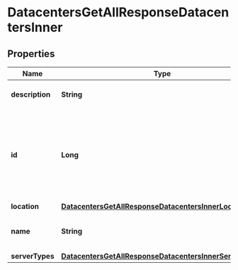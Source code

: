 

# DatacentersGetAllResponseDatacentersInner


## Properties

| Name | Type | Description | Notes |
|------------ | ------------- | ------------- | -------------|
|**description** | **String** | Description of the Datacenter |  |
|**id** | **Long** | ID of the Resource. Limited to 52 bits to ensure compatibility with JSON double precision floats.  |  |
|**location** | [**DatacentersGetAllResponseDatacentersInnerLocation**](DatacentersGetAllResponseDatacentersInnerLocation.md) |  |  |
|**name** | **String** | Unique identifier of the Datacenter |  |
|**serverTypes** | [**DatacentersGetAllResponseDatacentersInnerServerTypes**](DatacentersGetAllResponseDatacentersInnerServerTypes.md) |  |  |




